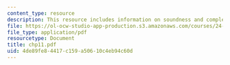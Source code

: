 ```yaml
---
content_type: resource
description: This resource includes information on soundness and completeness theorem.
file: https://ol-ocw-studio-app-production.s3.amazonaws.com/courses/24-241-logic-i-fall-2005/4de89fe84417c159a50610c4eb94c60d_chp11.pdf
file_type: application/pdf
resourcetype: Document
title: chp11.pdf
uid: 4de89fe8-4417-c159-a506-10c4eb94c60d
---
```

